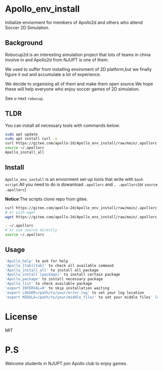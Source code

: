 # Apollo_env_install
Initialize enviorment for members of Apollo2d and others who attend Soccer 2D Simulation.

## Background
Robocup2d is an interesting simulation project that lots of teams in china involve in and Apollo2d from NJUPT is one of them.

We used to suffer from installing enviroment of 2D platform,but we finally figure it out and accumulate a lot of experience.

We decide to organising all of them and make them open source.We hope these will help everyone who enjoy soccer games of 2D simulation.

See u next `robocup`.

## TLDR
You can install all necessary tools with commands below:
```bash
sudo apt update
sudo apt install curl -y
curl https://gitee.com/apollo-2d/Apollo_env_install/raw/main/.apollorc > ~/.apollorc
source ~/.apollorc
Apollo_install_all
```

## Install
`Apollo_env_install` is an enviorment set-up tools that write with `bash script`.All you need to do is dowanload `.apollorc` and `. .apollorc`(or `source .apollorc`)

**Notice**:The scripts clone repo from gitee.
```bash
curl https://gitee.com/apollo-2d/Apollo_env_install/raw/main/.apollorc > ~/.apollorc
# or with wget
wget https://gitee.com/apollo-2d/Apollo_env_install/raw/main/.apollorc -O ~/.apollrc

. ~/.apollorc
# or use source directly
source ~/.apollorc
```


## Usage

```bash
'Apollo_help' to ask for help
'Apollo_[tab][tab]' to check all available command
'Apollo_install_all' to install all package
'Apollo_install [package]' to install certain package
'Apollo_package' to install necessary package
'Apollo_list' to check available package
'export INTERVAL=0' to skip installation waiting
'export LOGGER=/path/to/your/error.log' to set your log location
'export MIDDLE=/path/to/your/middle_file/' to set your middle files' location
```

# License
MIT

# P.S
Welcome students in NJUPT join Apollo club to enjoy games.
